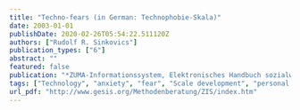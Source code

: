 ```yaml
---
title: "Techno-fears (in German: Technophobie-Skala)"
date: 2003-01-01
publishDate: 2020-02-26T05:54:22.511120Z
authors: ["Rudolf R. Sinkovics"]
publication_types: ["6"]
abstract: ""
featured: false
publication: "*ZUMA-Informationssystem, Elektronisches Handbuch sozialwissenschaftlicher Erhebungsinstrumente. Version 7.00*"
tags: ["Technology", "anxiety", "fear", "Scale development", "personal failure", "human vs. machine ambiguity", "convenience"]
url_pdf: "http://www.gesis.org/Methodenberatung/ZIS/index.htm"
---
```


